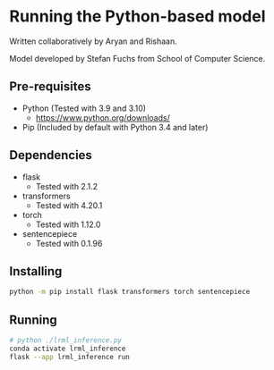 # Running the Python-based model

Written collaboratively by Aryan and Rishaan.

Model developed by Stefan Fuchs from School of Computer Science.

## Pre-requisites

- Python (Tested with 3.9 and 3.10)
  - https://www.python.org/downloads/
- Pip (Included by default with Python 3.4 and later)

## Dependencies

- flask
  - Tested with 2.1.2
- transformers
  - Tested with 4.20.1
- torch
  - Tested with 1.12.0
- sentencepiece
  - Tested with 0.1.96

## Installing

```sh
python -m pip install flask transformers torch sentencepiece
```

## Running

```sh
# python ./lrml_inference.py
conda activate lrml_inference
flask --app lrml_inference run
```
